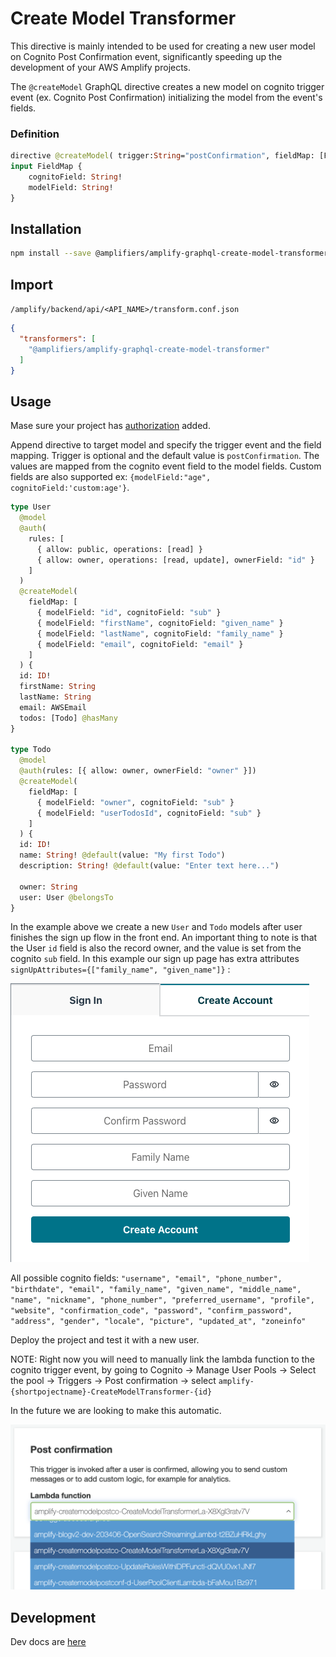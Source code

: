 # Create Model Transformer #

This directive is mainly intended to be used for creating a new user model on Cognito Post Confirmation event, significantly speeding up the development of your AWS Amplify projects. 

The `@createModel` GraphQL directive creates a new model on cognito trigger event (ex. Cognito Post Confirmation) initializing the model from the event's fields.

### Definition ###

```graphql
directive @createModel( trigger:String="postConfirmation", fieldMap: [FieldMap]) on OBJECT
input FieldMap {
    cognitoField: String!
    modelField: String!
}
```

## Installation ##

```bash
npm install --save @amplifiers/amplify-graphql-create-model-transformer
```

## Import ##
`/amplify/backend/api/<API_NAME>/transform.conf.json`
```json
{
  "transformers": [
    "@amplifiers/amplify-graphql-create-model-transformer"
  ]
}
```

## Usage ##
Mase sure your project has [authorization](https://docs.amplify.aws/cli/auth/overview/) added.

Append directive to target model and specify the trigger event and the field mapping.
Trigger is optional and the default value is `postConfirmation`.
The values are mapped from the cognito event field to the model fields. Custom fields are also supported ex: `{modelField:"age", cognitoField:'custom:age'}`.

```graphql
type User
  @model
  @auth(
    rules: [
      { allow: public, operations: [read] }
      { allow: owner, operations: [read, update], ownerField: "id" }
    ]
  )
  @createModel(
    fieldMap: [
      { modelField: "id", cognitoField: "sub" }
      { modelField: "firstName", cognitoField: "given_name" }
      { modelField: "lastName", cognitoField: "family_name" }
      { modelField: "email", cognitoField: "email" }
    ]
  ) {
  id: ID!
  firstName: String
  lastName: String
  email: AWSEmail
  todos: [Todo] @hasMany
}

type Todo
  @model
  @auth(rules: [{ allow: owner, ownerField: "owner" }])
  @createModel(
    fieldMap: [
      { modelField: "owner", cognitoField: "sub" }
      { modelField: "userTodosId", cognitoField: "sub" }
    ]
  ) {
  id: ID!
  name: String! @default(value: "My first Todo")
  description: String! @default(value: "Enter text here...")

  owner: String
  user: User @belongsTo
}
```

In the example above we create a new `User` and `Todo` models after user finishes the sign up flow in the front end. An important thing to note is that the User `id` field is also the record owner, and the value is set from the cognito `sub` field.  In this example our sign up page has extra attributes `signUpAttributes={["family_name", "given_name"]}` :

![alt text](https://github.com/olliethedev/amplifiers/raw/master/read-me-sign-up.png)

All possible cognito fields: `"username", "email", "phone_number", "birthdate", "email", "family_name", "given_name", "middle_name", "name", "nickname", "phone_number", "preferred_username", "profile", "website", "confirmation_code", "password", "confirm_password", "address", "gender", "locale", "picture", "updated_at", "zoneinfo"`


Deploy the project and test it with a new user.

NOTE: Right now you will need to manually link the lambda function to the cognito trigger event, by going to Cognito -> Manage User Pools -> Select the pool -> Triggers -> Post confirmation -> select `amplify-{shortpojectname}-CreateModelTransformer-{id}`

In the future we are looking to make this automatic.

![alt text](https://github.com/olliethedev/amplifiers/raw/master/read-me-trigger.png)

## Development ##
Dev docs are [here](https://github.com/olliethedev/amplifiers)